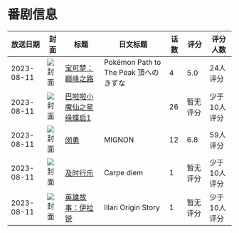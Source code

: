 # 番剧信息

|放送日期|封面|标题|日文标题|话数|评分|评分人数|
|---|---|---|---|---|---|---|
|2023-08-11|![封面](https://lain.bgm.tv/pic/cover/c/23/10/449462_8U7wo.jpg)|[宝可梦：巅峰之路](https://bangumi.tv/subject/449462)|Pokémon Path to The Peak 頂へのきずな|4|5.0|24人评分|
|2023-08-11|![封面](https://lain.bgm.tv/pic/cover/c/56/63/449824_RH3tG.jpg)|[巴啦啦小魔仙之星缘蝶启1](https://bangumi.tv/subject/449824)||26|暂无评分|少于10人评分|
|2023-08-11|![封面](https://lain.bgm.tv/pic/cover/c/c1/a9/450605_zTMS2.jpg)|[闵勇](https://bangumi.tv/subject/450605)|MIGNON|12|6.8|59人评分|
|2023-08-11|![封面](https://lain.bgm.tv/pic/cover/c/9b/8c/482667_5rHqQ.jpg)|[及时行乐](https://bangumi.tv/subject/482667)|Carpe diem|1|暂无评分|少于10人评分|
|2023-08-11|![封面](https://lain.bgm.tv/pic/cover/c/63/c3/533610_16L60.jpg)|[英雄故事：伊拉锐](https://bangumi.tv/subject/533610)|Illari Origin Story|1|暂无评分|少于10人评分|
